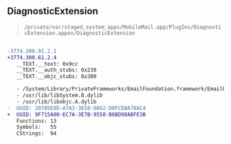 ## DiagnosticExtension

> `/private/var/staged_system_apps/MobileMail.app/PlugIns/DiagnosticExtension.appex/DiagnosticExtension`

```diff

-3774.200.91.2.1
+3774.300.61.2.4
   __TEXT.__text: 0x9cc
   __TEXT.__auth_stubs: 0x230
   __TEXT.__objc_stubs: 0x300

   - /System/Library/PrivateFrameworks/EmailFoundation.framework/EmailFoundation
   - /usr/lib/libSystem.B.dylib
   - /usr/lib/libobjc.A.dylib
-  UUID: 20785E8D-A7A3-3E58-8862-D0FCEBA78AC4
+  UUID: 9F715A00-EC7A-3E7B-9558-B6BD98ABFE3B
   Functions: 13
   Symbols:   55
   CStrings:  94

```
